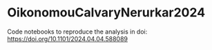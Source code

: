 # OikonomouCalvaryNerurkar2024

Code notebooks to reproduce the analysis in doi: https://doi.org/10.1101/2024.04.04.588089 
